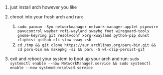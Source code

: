 1. just install arch however you like
2. chroot into your fresh arch and run:
    1. `sudo pacman -Syu networkmanager network-manager-applet pipewire pavucontrol waybar rofi-wayland swaybg foot wireguard-tools gnome-keyring git resolvconf xorg-xwayland python-pip dunst cliphist github-cli stow sway zsh`
    2. `cd /tmp && git clone https://aur.archlinux.org/paru-bin.git && cd paru-bin && makepkg -si && paru -S wl-clip-persist-git`

3. exit and reboot your system to boot up your arch and run:
    `sudo systemctl enable --now NetworkManager.service && sudo systemctl enable --now systemd-resolved.service`
